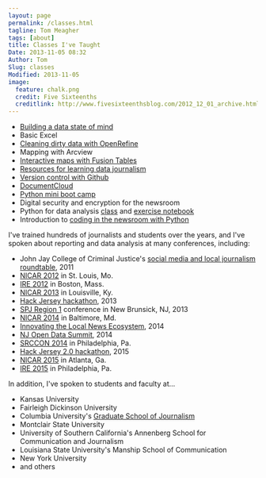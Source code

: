 ```yaml
---
layout: page
permalink: /classes.html
tagline: Tom Meagher
tags: [about]
title: Classes I've Taught
Date: 2013-11-05 08:32
Author: Tom
Slug: classes
Modified: 2013-11-05
image:
  feature: chalk.png
  credit: Five Sixteenths
  creditlink: http://www.fivesixteenthsblog.com/2012_12_01_archive.html
---
```


* [Building a data state of mind](http://bit.ly/1fgIP6x)
* Basic Excel
* [Cleaning dirty data with OpenRefine](/blog/2013/02/more-tips-for-using-openrefine.html)
* Mapping with Arcview
* [Interactive maps with Fusion Tables](/blog/2012/12/talking-data-in-the-nutmeg-state.html)
* [Resources for learning data journalism](/blog/2013/04/diving-in-to-data-with-spj.html)
* [Version control with Github](/blog/2013/02/learning-to-commit-to-version-control.html)
* [DocumentCloud](http://bit.ly/dcslides)
* [Python mini boot camp](http://www.github.com/ireapps/pycar)
* Digital security and encryption for the newsroom
* Python for data analysis [class](https://tswicegood.github.io/python-data-science-intro/) and [exercise notebook](http://nbviewer.ipython.org/github/tswicegood/python-data-science-intro/blob/gh-pages/Python%20for%20Data%20Analysis%20at%20NICAR15.ipynb)
* Introduction to [coding in the newsroom with Python](http://www.tommeagher.com/pythonIRE15)

I've trained hundreds of journalists and students over the years, and I've spoken about reporting and data analysis at many conferences, including:

* John Jay College of Criminal Justice's [social media and local journalism roundtable](http://www.tommeagher.com/blog/2011/05/cops-and-social-media.html), 2011
* [NICAR 2012](https://www.ire.org/conferences/nicar-2012/) in St. Louis, Mo.
* [IRE 2012](https://www.ire.org/conferences/ire-2012/) in Boston, Mass.
* [NICAR 2013](http://ire.org/conferences/nicar-2013/) in Louisville, Ky.
* [Hack Jersey hackathon](http://www.hackjersey.com/2013/01/speakers/), 2013
* [SPJ Region 1](http://www.tommeagher.com/blog/2013/04/diving-in-to-data-with-spj.html) conference in New Brunsick, NJ, 2013 
* [NICAR 2014](http://ire.org/conferences/nicar-2014/) in Baltimore, Md. 
* [Innovating the Local News Ecosystem](http://njnewscommons.org/innovatelocalconference/), 2014 
* [NJ Open Data Summit](http://www.hackjersey.com/event/open-data-nj/), 2014
* [SRCCON 2014](https://github.com/tommeagher/redesign) in Philadelphia, Pa.
* [Hack Jersey 2.0 hackathon](http://www.hackjersey.com/2015/03/hack-jersey-2-0-is-officially-underway/), 2015
* [NICAR 2015](http://ire.org/conferences/nicar2015/) in Atlanta, Ga.
* [IRE 2015](http://ire.org/conferences/ire-2015/) in Philadelphia, Pa.

In addition, I've spoken to students and faculty at...

* Kansas University
* Fairleigh Dickinson University
* Columbia University's [Graduate School of Journalism](http://www.tommeagher.com/blog/2010/01/the-up-and-down-sides-of-the-younger-faster-busier-newsroom.html)
* Montclair State University
* University of Southern California's Annenberg School for Communication and Journalism
* Louisiana State University's Manship School of Communication
* New York University 
* and others